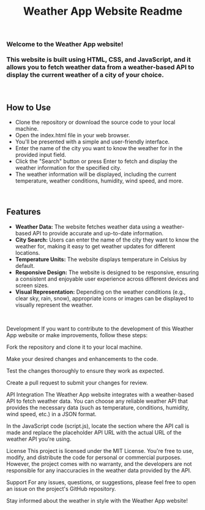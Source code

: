 <h1 align="center">Weather App Website Readme</h1> 
<br>
<h3>Welcome to the Weather App website!<br> <br> This website is built using HTML, CSS, and JavaScript, and it allows you to fetch weather data from a weather-based API to display the current weather of a city of your choice.</h3>
<br>

## How to Use
<ul>
  <li>Clone the repository or download the source code to your local machine.</li>
  <li>Open the index.html file in your web browser.</li>
  <li>You'll be presented with a simple and user-friendly interface.</li>
  <li>Enter the name of the city you want to know the weather for in the provided input field.</li>
  <li>Click the "Search" button or press Enter to fetch and display the weather information for the specified city.</li>
  <li>The weather information will be displayed, including the current temperature, weather conditions, humidity, wind speed, and more.</li>
</ul>
<br>


## Features
<ul>
    <li><b>Weather Data:</b> The website fetches weather data using a weather-based API to provide accurate and up-to-date information.</li>
    <li><b>City Search:</b> Users can enter the name of the city they want to know the weather for, making it easy to get weather updates for different locations.</li>
    <li><b>Temperature Units:</b> The website displays temperature in Celsius by default.</li>
    <li><b>Responsive Design:</b> The website is designed to be responsive, ensuring a consistent and enjoyable user experience across different devices and screen sizes.</li>
    <li><b>Visual Representation:</b> Depending on the weather conditions (e.g., clear sky, rain, snow), appropriate icons or images can be displayed to visually represent the weather.</li>
</ul>
<br>


Development
If you want to contribute to the development of this Weather App website or make improvements, follow these steps:

Fork the repository and clone it to your local machine.

Make your desired changes and enhancements to the code.

Test the changes thoroughly to ensure they work as expected.

Create a pull request to submit your changes for review.

API Integration
The Weather App website integrates with a weather-based API to fetch weather data. You can choose any reliable weather API that provides the necessary data (such as temperature, conditions, humidity, wind speed, etc.) in a JSON format.

In the JavaScript code (script.js), locate the section where the API call is made and replace the placeholder API URL with the actual URL of the weather API you're using.

License
This project is licensed under the MIT License. You're free to use, modify, and distribute the code for personal or commercial purposes. However, the project comes with no warranty, and the developers are not responsible for any inaccuracies in the weather data provided by the API.

Support
For any issues, questions, or suggestions, please feel free to open an issue on the project's GitHub repository.

Stay informed about the weather in style with the Weather App website!
